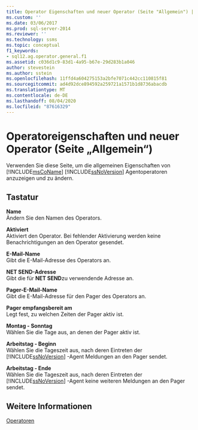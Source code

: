 ```yaml
---
title: Operator Eigenschaften und neuer Operator (Seite "Allgemein") | Microsoft-Dokumentation
ms.custom: ''
ms.date: 03/06/2017
ms.prod: sql-server-2014
ms.reviewer: ''
ms.technology: ssms
ms.topic: conceptual
f1_keywords:
- sql12.ag.operator.general.f1
ms.assetid: c036d1c9-83d1-4a95-b67e-29d283b1a046
author: stevestein
ms.author: sstein
ms.openlocfilehash: 11ffd4a604275153a2bfe7071c442cc110815f81
ms.sourcegitcommit: ad4d92dce894592a259721a1571b1d8736abacdb
ms.translationtype: MT
ms.contentlocale: de-DE
ms.lasthandoff: 08/04/2020
ms.locfileid: "87616329"
---
```

# <a name="operator-properties-and-new-operator-general-page"></a>Operatoreigenschaften und neuer Operator (Seite „Allgemein“)
  Verwenden Sie diese Seite, um die allgemeinen Eigenschaften von [!INCLUDE[msCoName](../../includes/msconame-md.md)] [!INCLUDE[ssNoVersion](../../includes/ssnoversion-md.md)] Agentoperatoren anzuzeigen und zu ändern.  
  
## <a name="options"></a>Tastatur  
 **Name**  
 Ändern Sie den Namen des Operators.  
  
 **Aktiviert**  
 Aktiviert den Operator. Bei fehlender Aktivierung werden keine Benachrichtigungen an den Operator gesendet.  
  
 **E-Mail-Name**  
 Gibt die E-Mail-Adresse des Operators an.  
  
 **NET SEND-Adresse**  
 Gibt die für **NET SEND**zu verwendende Adresse an.  
  
 **Pager-E-Mail-Name**  
 Gibt die E-Mail-Adresse für den Pager des Operators an.  
  
 **Pager empfangsbereit am**  
 Legt fest, zu welchen Zeiten der Pager aktiv ist.  
  
 **Montag - Sonntag**  
 Wählen Sie die Tage aus, an denen der Pager aktiv ist.  
  
 **Arbeitstag - Beginn**  
 Wählen Sie die Tageszeit aus, nach deren Eintreten der [!INCLUDE[ssNoVersion](../../includes/ssnoversion-md.md)] -Agent Meldungen an den Pager sendet.  
  
 **Arbeitstag - Ende**  
 Wählen Sie die Tageszeit aus, nach deren Eintreten der [!INCLUDE[ssNoVersion](../../includes/ssnoversion-md.md)] -Agent keine weiteren Meldungen an den Pager sendet.  
  
## <a name="see-also"></a>Weitere Informationen  
 [Operatoren](operators.md)  
  
  
